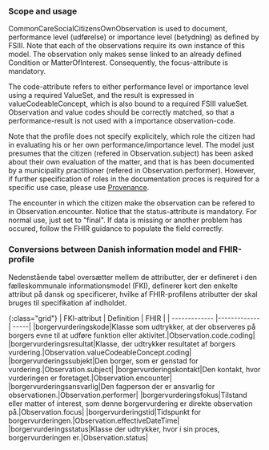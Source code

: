 ### Scope and usage
CommonCareSocialCitizensOwnObservation is used to document, performance level (udførelse) or importance level (betydning) as defined by FSIII. Note that each of the observations require its own instance of this model. The observation only makes sense linked to an already defined Condition or MatterOfInterest. Consequently, the focus-attribute is mandatory.

The code-attribute refers to either performance level or importance level using a required ValueSet, and the result is expressed in valueCodeableConcept, which is also bound to a required FSIII valueSet. Observation and value codes should be correctly matched, so that a performance-result is not used with a importance observation-code.

Note that the profile does not specify explicitely, which role the citizen had in evaluating his or her own performance/importance level. The model just presumes that the citizen (refered in Observation.subject) has been asked about their own evaluation of the matter, and that is has been documented by a municipality practitioner (refered in Observation.performer). However, if further specification of roles in the documentation proces is required for a specific use case, please use [Provenance](https://www.hl7.org/fhir/provenance.html).

The encounter in which the citizen make the observation can be refered to in Observation.encounter. Notice that the status-attribute is mandatory. For normal use, just set to "final". If data is missing or another problem has occured, follow the FHIR guidance to populate the field correctly.

### Conversions between Danish information model and FHIR-profile

Nedenstående tabel oversætter mellem de attributter, der er defineret i den fælleskommunale informationsmodel (FKI), definerer kort den enkelte attribut på dansk og specificerer, hvilke af FHIR-profilens atributter der skal bruges til specifikation af indholdet. 

{:class="grid"}
|   FKI-attribut      | Definition        | FHIR  |
| ------------- |-------------| -----|
|borgervurderingskode|Klasse som udtrykker, at der observeres på borgers evne til at udføre funktion eller aktivitet.|Observation.code.coding|
|borgervurderingsresultat|Klasse, der udtrykker resultatet af borgers vurdering.|Observation.valueCodeableConcept.coding|
|borgervurderingssubjekt|Den borger, som er genstad for vurdering.|Observation.subject|
|borgervurderingskontakt|Den kontakt, hvor vurderingen er foretaget.|Observation.encounter|
|borgervurderingsansvarlig|Den fagperson der er ansvarlig for observationen.|Observation.performer|
|borgervurderingsfokus|Tilstand eller matter of interest, som denne borgervurdering er direkte observation på.|Observation.focus|
|borgervurderingstid|Tidspunkt for borgervurderingen.|Observation.effectiveDateTime|
|borgervurderingsstatus|Klasse der udtrykker, hvor i sin proces, borgervurderingen er.|Observation.status|